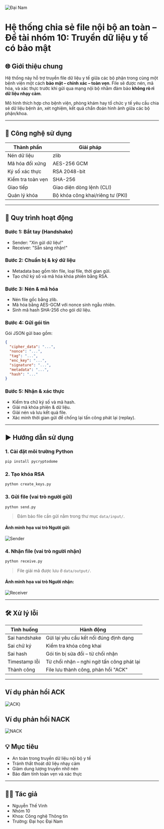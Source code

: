 
![Đại Nam](Images/dn.jpg)

# Hệ thống chia sẻ file nội bộ an toàn – Đề tài nhóm 10: Truyền dữ liệu y tế có bảo mật

## 🌐 Giới thiệu chung

Hệ thống này hỗ trợ truyền file dữ liệu y tế giữa các bộ phận trong cùng một bệnh viện một cách **bảo mật – chính xác – toàn vẹn**. File sẽ được nén, mã hóa, và xác thực trước khi gửi qua mạng nội bộ nhằm đảm bảo **không rò rỉ dữ liệu nhạy cảm**.

Mô hình thích hợp cho bệnh viện, phòng khám hay tổ chức y tế yêu cầu chia sẻ dữ liệu bệnh án, xét nghiệm, kết quả chẩn đoán hình ảnh giữa các bộ phận/khoa.

---

## 🔧 Công nghệ sử dụng

| Thành phần | Giải pháp |
|------------|----------|
| Nén dữ liệu | zlib |
| Mã hóa đối xứng | AES-256 GCM |
| Ký số xác thực | RSA 2048-bit |
| Kiểm tra toàn vẹn | SHA-256 |
| Giao tiếp | Giao diện dòng lệnh (CLI) |
| Quản lý khóa | Bộ khóa công khai/riêng tư (PKI) |

---

## 🚦 Quy trình hoạt động

### Bước 1: Bắt tay (Handshake)
- Sender: "Xin gửi dữ liệu!"
- Receiver: "Sẵn sàng nhận!"

### Bước 2: Chuẩn bị & ký dữ liệu
- Metadata bao gồm tên file, loại file, thời gian gửi.
- Tạo chữ ký số và mã hóa khóa phiên bằng RSA.

### Bước 3: Nén & mã hóa
- Nén file gốc bằng zlib.
- Mã hóa bằng AES-GCM với nonce sinh ngẫu nhiên.
- Sinh mã hash SHA-256 cho gói dữ liệu.

### Bước 4: Gửi gói tin
Gói JSON gửi bao gồm:

```json
{
  "cipher_data": "...",
  "nonce": "...",
  "tag": "...",
  "enc_key": "...",
  "signature": "...",
  "metadata": "...",
  "hash": "..."
}
```

### Bước 5: Nhận & xác thực
- Kiểm tra chữ ký số và mã hash.
- Giải mã khóa phiên & dữ liệu.
- Giải nén và lưu kết quả file.
- Xác minh thời gian gửi để chống lại tấn công phát lại (replay).

---

## ▶️ Hướng dẫn sử dụng

### 1. Cài đặt môi trường Python

```bash
pip install pycryptodome
```

### 2. Tạo khóa RSA

```bash
python create_keys.py
```

### 3. Gửi file (vai trò người gửi)

```bash
python send.py
```

> Đảm bảo file cần gửi nằm trong thư mục `data/input/`.

#### Ảnh minh họa vai trò Người gửi:
![Sender](Images/Sender.jpg)

### 4. Nhận file (vai trò người nhận)

```bash
python receive.py
```

> File giải mã được lưu ở `data/output/`.

#### Ảnh minh họa vai trò Người nhận:
![Receiver](Images/Receiver.jpg)

---

## 🛠 Xử lý lỗi

| Tình huống | Hành động |
|-----------|-----------|
| Sai handshake | Gửi lại yêu cầu kết nối đúng định dạng |
| Sai chữ ký | Kiểm tra khóa công khai |
| Sai hash | Gói tin bị sửa đổi – từ chối nhận |
| Timestamp lỗi | Từ chối nhận – nghi ngờ tấn công phát lại |
| Thành công | File lưu thành công, phản hồi "ACK" |

---

## Ví dụ phản hồi ACK
![ACK](Images/ACK.jpg))

## Ví dụ phản hồi NACK
![NACK](Images/Nack.jpg)


## 💡 Mục tiêu

- An toàn trong truyền dữ liệu nội bộ y tế
- Tránh thất thoát dữ liệu nhạy cảm
- Giảm dung lượng truyền nhờ nén
- Bảo đảm tính toàn vẹn và xác thực

---

## 👨‍💻 Tác giả

- Nguyễn Thế Vinh  
- Nhóm 10  
- Khoa: Công nghệ Thông tin  
- Trường: Đại học Đại Nam  
